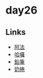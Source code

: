 # day26

## Links

- [阿法](https://rabbittee.github.io/JavaScript30/day26/alpha/dist/)
- [哈囉](https://rabbittee.github.io/JavaScript30/day26/kirby/)
- [鉛筆](https://rabbittee.github.io/JavaScript30/day26/pencil/)
- [奶捲](https://rabbittee.github.io/JavaScript30/day26/recoil/)
